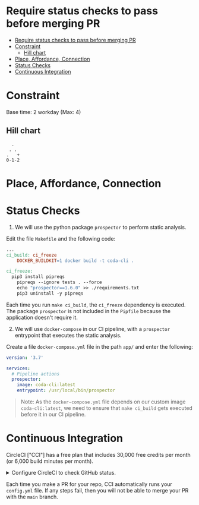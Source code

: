 # Require status checks to pass before merging PR

<!-- TOC -->

- [Require status checks to pass before merging PR](#require-status-checks-to-pass-before-merging-pr)
- [Constraint](#constraint)
  - [Hill chart](#hill-chart)
- [Place, Affordance, Connection](#place-affordance-connection)
- [Status Checks](#status-checks)
- [Continuous Integration](#continuous-integration)

<!-- /TOC -->

# Constraint

Base time: 2 workday (Max: 4)

## Hill chart
```
  .
 . .
.   +
0-1-2
```

# Place, Affordance, Connection

# Status Checks

1. We will use the python package `prospector` to perform static analysis. 

Edit the file `Makefile` and the following code:

```makefile
...
ci_build: ci_freeze
	DOCKER_BUILDKIT=1 docker build -t coda-cli .

ci_freeze:
  pip3 install pipreqs
	pipreqs --ignore tests . --force
	echo "prospector==1.6.0" >> ./requirements.txt
	pip3 uninstall -y pipreqs
```

Each time you run `make ci_build`, the `ci_freeze` dependency is executed. The package `prospector` is not included in the `Pipfile` because the application doesn't require it.

2. We will use `docker-compose` in our CI pipeline, with a `prospector` entrypoint that executes the static analysis.

Create a file `docker-compose.yml` file in the path `app/` and enter the following:

```yml
version: '3.7'

services:
  # Pipeline actions
  prospector:
    image: coda-cli:latest
    entrypoint: /usr/local/bin/prospector
```

> Note: As the `docker-compose.yml` file depends on our custom image `coda-cli:latest`, we need to ensure that `make ci_build` gets executed before it in our CI pipeline.

# Continuous Integration

CircleCI ["CCI"] has a free plan that includes 30,000 free credits per month (or 6,000 build minutes per month).

<details>
  <summary>Configure CircleCI to check GitHub status.</summary><br>

1. Add your GitHub repo to CCI.

Navigate to [CCI web page](https://circleci.com) and login with your GitHub credentials.

Select **Organization Settings** --> **VCS** --> **Manage GitHub Checks**.

Select which repo you want to utilize checks and click the **Install** button.

2. Add main branch to CCI project.

In the CCI console, navigate to Projects > your GitHub repo > Set Up Project.

Select your GitHub repo, then type `main` in the branch. Click Set Up Project.

3. Create a file `.config.yml` in the `.circleci/` folder of your repo. Add the following lines to the file:

```yml
# Use the latest 2.1 version of CircleCI pipeline process engine.
# See: https://circleci.com/docs/2.0/configuration-reference
version: 2.1

# Define a job to be invoked later in a workflow.
# See: https://circleci.com/docs/2.0/configuration-reference/#jobs
    # Specify the execution environment. You can specify an image from Dockerhub or use one of our Convenience Images from CircleCI's Developer Hub.
    # See: https://circleci.com/docs/2.0/configuration-reference/#docker-machine-macos-windows-executor
    # Add steps to the job
    # See: https://circleci.com/docs/2.0/configuration-reference/#steps
    # working_directory (Default: /home/circleci/project)
    #   root folder of repo
jobs:
  static-analysis:
    docker:
      - image: cimg/python:3.9.10
    steps:
      - checkout
      - setup_remote_docker:
          version: 19.03.13
      - run:
          name: "Build image"
          command: cd app && make ci_build
      - run:
          name: "Run static analysis"
          command: cd app && docker-compose up -d

# Invoke jobs via workflows
# See: https://circleci.com/docs/2.0/configuration-reference/#workflows
workflows:
  static-analysis-workflow:
    jobs:
      - static-analysis
```

The root of our repo is initially checked out to the default working directory `/home/circleci/project`. The step `setup_remote_docker` adds support for `docker-compose` and Docker BuildKit.

The first `run` builds our custom Docker image, while the second `run` executes the `docker-compose.yml` that performs the static-analysis.

3. To take full advantage of our configured CI system, we need to ensure that we check the build before merging it into the main branch.

Navigate to your GitHub repo, and click on the repo **Settings** --> **Branches** --> **Add Rule**. 

- In field **Branch name pattern**, enter `main`.
- Under **Protect matching branches** section:
  - Enable checkbox **Require a pull request before merging**
  - Enable checkbox **Require status checks to pass before merging** 
    - Enable checkbox **Require branches to be up to date before merging**
  - Enable checkbox **Require linear history**
- In the search box, type `ci`. Select the checks that are required.
- Click **Save changes** button.
</details>

Each time you make a PR for your repo, CCI automatically runs your `config.yml` file. If any steps fail, then you will not be able to merge your PR with the `main` branch.
